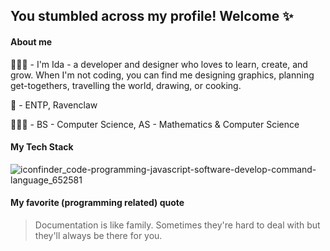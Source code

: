 ##  You stumbled across my profile! Welcome ✨

#### About me 
👩🏻‍💻 - I'm Ida - a developer and designer who loves to learn, create, and grow. When I'm not coding, you can find me designing graphics, planning get-togethers, travelling the world, drawing, or cooking.

🌸 - ENTP, Ravenclaw

👩🏻‍🎓 - BS - Computer Science, AS - Mathematics & Computer Science

#### My Tech Stack

![iconfinder_code-programming-javascript-software-develop-command-language_652581](https://user-images.githubusercontent.com/36140849/97772202-01433b80-1b02-11eb-9c52-579895a18ad1.png)


#### My favorite (programming related) quote 
> Documentation is like family. Sometimes they're hard to deal with but they'll always be there for you.





